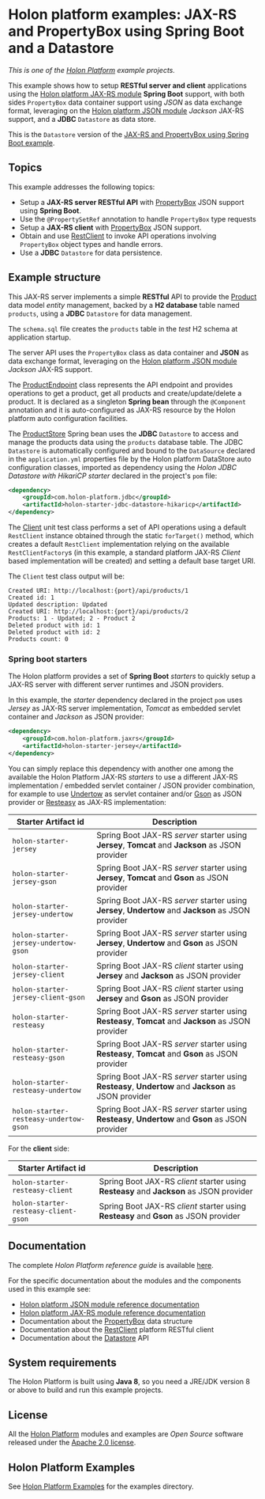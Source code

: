 # Holon platform examples: JAX-RS and PropertyBox using Spring Boot and a Datastore

_This is one of the [Holon Platform](https://holon-platform.com) example projects._

This example shows how to setup __RESTful server and client__ applications using the [Holon platform JAX-RS module](https://github.com/holon-platform/holon-jaxrs) __Spring Boot__ support, with both sides `PropertyBox` data container support using _JSON_ as data exchange format, leveraging on the [Holon platform JSON module](https://github.com/holon-platform/holon-json) _Jackson_ JAX-RS support, and a __JDBC__ `Datastore` as data store.

This is the `Datastore` version of the [JAX-RS and PropertyBox using Spring Boot example](../spring-boot-propertybox).

## Topics

This example addresses the following topics:

* Setup a __JAX-RS server RESTful API__ with [PropertyBox](https://docs.holon-platform.com/current/reference/holon-core.html#PropertyBox) JSON support using __Spring Boot__.
* Use the `@PropertySetRef` annotation to handle `PropertyBox` type requests
* Setup a __JAX-RS client__ with [PropertyBox](https://docs.holon-platform.com/current/reference/holon-core.html#PropertyBox) JSON support.
* Obtain and use [RestClient](https://docs.holon-platform.com/current/reference/holon-core.html#RestClient) to invoke API operations involving `PropertyBox` object types and handle errors.
* Use a __JDBC__ `Datastore` for data persistence.

## Example structure

This JAX-RS server implements a simple __RESTful__ API to provide the [Product](src/main/java/com/holonplatform/example/jaxrs/springboot/datastore/Product.java) data model _entity_ management, backed by a __H2 database__ table named `products`, using a __JDBC__ `Datastore` for data management.

The `schema.sql` file creates the `products` table in the _test_ H2 schema at application startup.

The server API uses the `PropertyBox` class as data container and __JSON__ as data exchange format, leveraging on the [Holon platform JSON module](https://github.com/holon-platform/holon-json) _Jackson_ JAX-RS support.

The [ProductEndpoint](src/main/java/com/holonplatform/example/jaxrs/springboot/datastore/ProductEndpoint.java) class represents the API endpoint and provides operations to get a product, get all products and create/update/delete a product. It is declared as a singleton __Spring bean__ through the `@Component` annotation and it is auto-configured as JAX-RS resource by the Holon platform auto configuration facilities.

The [ProductStore](src/main/java/com/holonplatform/example/jaxrs/springboot/datastore/ProductStore.java) Spring bean uses the __JDBC__ `Datastore` to access and manage the products data using the `products` database table. The JDBC `Datastore` is automatically configured and bound to the `DataSource` declared in the `application.yml` properties file by the Holon platform DataStore auto configuration classes, imported as dependency using the _Holon JDBC Datastore with HikariCP starter_ declared in the project's `pom` file:

```xml
<dependency>
	<groupId>com.holon-platform.jdbc</groupId>
	<artifactId>holon-starter-jdbc-datastore-hikaricp</artifactId>
</dependency>
```

The [Client](src/test/java/com/holonplatform/example/jaxrs/springboot/datastore/test/Client.java) unit test class performs a set of API operations using a default `RestClient` instance obtained through the static `forTarget()` method, which creates a default `RestClient` implementation relying on the available `RestClientFactory`s (in this example, a standard platform JAX-RS _Client_ based implementation will be created) and setting a default base target URI.

The `Client` test class output will be:

```text
Created URI: http://localhost:{port}/api/products/1
Created id: 1
Updated description: Updated
Created URI: http://localhost:{port}/api/products/2
Products: 1 - Updated; 2 - Product 2
Deleted product with id: 1
Deleted product with id: 2
Products count: 0
```

### Spring boot starters

The Holon platform provides a set of __Spring Boot__ _starters_ to quickly setup a JAX-RS server with different server runtimes and JSON providers.

In this example, the _starter_ dependency declared in the project `pom` uses _Jersey_ as JAX-RS server implementation, _Tomcat_ as embedded servlet container and _Jackson_ as JSON provider:

```xml
<dependency>
	<groupId>com.holon-platform.jaxrs</groupId>
	<artifactId>holon-starter-jersey</artifactId>
</dependency>
```

You can simply replace this dependency with another one among the available the Holon Platform JAX-RS _starters_ to use a different JAX-RS implementation / embedded servlet container / JSON provider combination, for example to use [Undertow](http://undertow.io) as servlet container and/or [Gson](https://github.com/google/gson) as JSON provider or [Resteasy](http://resteasy.jboss.org) as JAX-RS implementation:

Starter Artifact id | Description
------------------- | -----------
`holon-starter-jersey` | Spring Boot JAX-RS _server_ starter using __Jersey__, __Tomcat__ and __Jackson__ as JSON provider
`holon-starter-jersey-gson` | Spring Boot JAX-RS _server_ starter using __Jersey__, __Tomcat__ and __Gson__ as JSON provider
`holon-starter-jersey-undertow` | Spring Boot JAX-RS _server_ starter using __Jersey__, __Undertow__ and __Jackson__ as JSON provider
`holon-starter-jersey-undertow-gson` | Spring Boot JAX-RS _server_ starter using __Jersey__, __Undertow__ and __Gson__ as JSON provider
`holon-starter-jersey-client` | Spring Boot JAX-RS _client_ starter using __Jersey__ and __Jackson__ as JSON provider
`holon-starter-jersey-client-gson` | Spring Boot JAX-RS _client_ starter using __Jersey__ and __Gson__ as JSON provider
`holon-starter-resteasy` | Spring Boot JAX-RS _server_ starter using __Resteasy__, __Tomcat__ and __Jackson__ as JSON provider
`holon-starter-resteasy-gson` | Spring Boot JAX-RS _server_ starter using __Resteasy__, __Tomcat__ and __Gson__ as JSON provider
`holon-starter-resteasy-undertow` | Spring Boot JAX-RS _server_ starter using __Resteasy__, __Undertow__ and __Jackson__ as JSON provider
`holon-starter-resteasy-undertow-gson` | Spring Boot JAX-RS _server_ starter using __Resteasy__, __Undertow__ and __Gson__ as JSON provider

For the __client__ side:

Starter Artifact id | Description
------------------- | -----------
`holon-starter-resteasy-client` | Spring Boot JAX-RS _client_ starter using __Resteasy__ and __Jackson__ as JSON provider
`holon-starter-resteasy-client-gson` | Spring Boot JAX-RS _client_ starter using __Resteasy__ and __Gson__ as JSON provider

## Documentation

The complete _Holon Platform reference guide_ is available [here](https://docs.holon-platform.com/current/reference).

For the specific documentation about the modules and the components used in this example see:

* [Holon platform JSON module reference documentation](https://docs.holon-platform.com/current/reference/holon-json.html)
* [Holon platform JAX-RS module reference documentation](https://docs.holon-platform.com/current/reference/holon-jaxrs.html)
* Documentation about the [PropertyBox](https://docs.holon-platform.com/current/reference/holon-core.html#PropertyBox)  data structure
* Documentation about the [RestClient](https://docs.holon-platform.com/current/reference/holon-core.html#RestClient) platform RESTful client
* Documentation about the [Datastore](https://docs.holon-platform.com/current/reference/holon-core.html#Datastore)  API

## System requirements

The Holon Platform is built using __Java 8__, so you need a JRE/JDK version 8 or above to build and run this example projects.

## License

All the [Holon Platform](https://holon-platform.com) modules and examples are _Open Source_ software released under the [Apache 2.0 license](LICENSE.md).

## Holon Platform Examples

See [Holon Platform Examples](https://github.com/holon-platform/holon-examples) for the examples directory.
